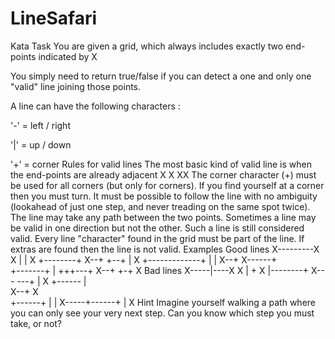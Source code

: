 # LineSafari
Kata Task
You are given a grid, which always includes exactly two end-points indicated by X

You simply need to return true/false if you can detect a one and only one "valid" line joining those points.

A line can have the following characters :

'-' = left / right

'|' = up / down

'+' = corner
Rules for valid lines
The most basic kind of valid line is when the end-points are already adjacent
X
X
XX
The corner character (+) must be used for all corners (but only for corners).
If you find yourself at a corner then you must turn.
It must be possible to follow the line with no ambiguity (lookahead of just one step, and never treading on the same spot twice).
The line may take any path between the two points.
Sometimes a line may be valid in one direction but not the other. Such a line is still considered valid.
Every line "character" found in the grid must be part of the line. If extras are found then the line is not valid.
Examples
Good lines
X---------X
X
|
|
X
   +--------+
X--+        +--+
               |
               X
   +-------------+
   |             |
X--+      X------+    
   +-------+
   |      +++---+
X--+      +-+   X
Bad lines
X-----|----X
X
|
+
X
   |--------+
X---        ---+
               |
               X
   +------ 
   |              
X--+      X  
      +------+
      |      |
X-----+------+
      |
      X
Hint
Imagine yourself walking a path where you can only see your very next step. Can you know which step you must take, or not?
